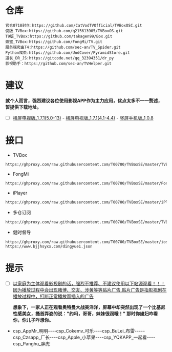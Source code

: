 # 仓库
```
官仓0718封仓:https://github.com/CatVodTVOfficial/TVBoxOSC.git
俊版_TVBox:https://github.com/q215613905/TVBoxOS.git
T9版_TVBox:https://github.com/takagen99/Box.git
蜂蜜_TVBox:https://github.com/FongMi/TV.git
服务端爬虫T4:https://github.com/sec-an/TV_Spider.git
Python爬虫:https://github.com/UndCover/PyramidStore.git
道长_DR_JS:https://gitcode.net/qq_32394351/dr_py
影视助手：https://github.com/sec-an/TVHelper.git
```
# 建议
**就个人而言，强烈建议各位使用影视APP作为主力应用，优点太多不一一赘述，暂提供下载地址。**
- [ ] [横屏电视版_1.7.1(5.0-13)](https://framagit.org/00700/tvbox/-/raw/main/TVBox_APK/leanback-python_1.7.1.apk)    -    [横屏电视版_1.7.1(4.1-4.4)](https://framagit.org/00700/tvbox/-/raw/main/TVBox_APK/leanback-4.1-4.4_1.7.1.apk)    -    [竖屏手机版_1.0.8](https://framagit.org/00700/tvbox/-/raw/main/TVBox_APK/leanback-mobile-python_1.0.8.apk)
# 接口
- TVBox
```
https://ghproxy.com/raw.githubusercontent.com/T00700/TVBoxSE/master/TVBox.json
```
- FongMi
```
https://ghproxy.com/raw.githubusercontent.com/T00700/TVBoxSE/master/FongMi.json
```
- iPlayer
```
https://ghproxy.com/raw.githubusercontent.com/T00700/TVBoxSE/master/iPlayer.json
```
- 多仓订阅
```
https://ghproxy.com/raw.githubusercontent.com/T00700/TVBoxSE/master/TVBoxMore.json
```
- 健时督导
```
https://ghproxy.com/raw.githubusercontent.com/T00700/TVBoxSE/master/ios.json
https://www.bjjhsyxx.com/dingyue1.json
```
# 提示
- [ ] [以家庭为主体观看影视剧的话，强烈不推荐、不建议使用以下站源观看！！！因为播放过程中会出现赌博、交友、涉黄等等贴片广告.贴片广告是指影视剧在播放过程中，打断正常播放而插入的广告](https://ghproxy.com/raw.githubusercontent.com/T00700/TVBoxSE/master/TVBox.json)

    **想象下，一家人正在观看奥特曼大战美洋洋，屏幕中却突然出现了一个比基尼性感美女，搔首弄姿的说："约吗，哥哥，妹妹很润哦！" 那时你媳妇咋看你，你儿子咋想你。**

- csp_AppMr_明明----csp_Cokemv_可乐----csp_BuLei_布雷-----csp_Czsapp_厂长----csp_Apple_小苹果----csp_YQKAPP_一起看----csp_Panghu_胖虎

